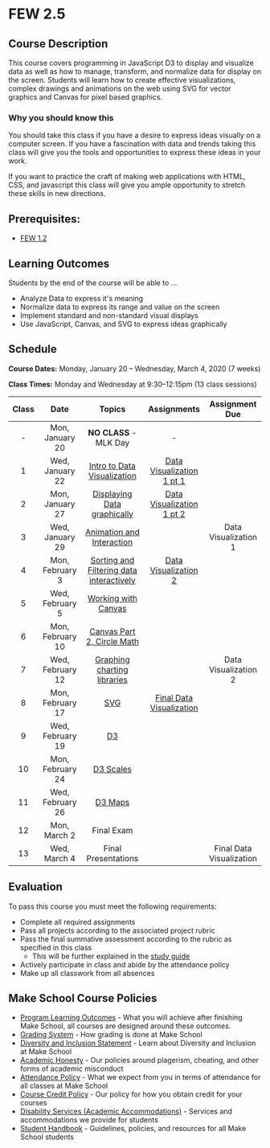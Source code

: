 # FEW 2.5

## Course Description

This course covers programming in JavaScript D3 to display and visualize data as well as how to manage, transform, and normalize data for display on the screen. Students will learn how to create effective visualizations, complex drawings and animations on the web using SVG for vector graphics and Canvas for pixel based graphics.

### Why you should know this

You should take this class if you have a desire to express ideas visually on a computer screen. If you have a fascination with data and trends taking this class will give you the tools and opportunities to express these ideas in your work.

If you want to practice the craft of making web applications with HTML, CSS, and javascript this class will give you ample opportunity to stretch these skills in new directions.

## Prerequisites:  

- [FEW 1.2](https://github.com/Make-School-Courses/FEW-1.2-JavaScript-Foundations)

## Learning Outcomes

Students by the end of the course will be able to ...

- Analyze Data to express it's meaning
- Normalize data to express its range and value on the screen
- Implement standard and non-standard visual displays
- Use JavaScript, Canvas, and SVG to express ideas graphically

## Schedule

**Course Dates:** Monday, January 20 – Wednesday, March 4, 2020 (7 weeks)

**Class Times:** Monday and Wednesday at 9:30–12:15pm (13 class sessions)

| Class | Date | Topics | Assignments | Assignment Due
|:-----:|:----:|:------:|:-----------:|:-----------:|
|  - |  Mon, January 20  | **NO CLASS** - MLK Day | - |
|  1 |  Wed, January 22  | [Intro to Data Visualization] | [Data Visualization 1 pt 1](Assignments/Data-Visualization-1.md) | |
|  2 |  Mon, January 27  | [Displaying Data graphically] | [Data Visualization 1 pt 2](Assignments/Data-Visualization-2.md) | |
|  3 |  Wed, January 29  | [Animation and Interaction] |  | Data Visualization 1
|  4 |  Mon, February 3  | [Sorting and Filtering data interactively] | [Data Visualization 2](Assignments/Data-Visualization-2.md) | |
|  5 |  Wed, February 5  | [Working with Canvas] |  | |
|  6 |  Mon, February 10 | [Canvas Part 2, Circle Math] |  | |
|  7 |  Wed, February 12 | [Graphing charting libraries] |  | Data Visualization 2 |
|  8 |  Mon, February 17 | [SVG] | [Final Data Visualization](Assignments/Data-Visualization-3.md) | | |
|  9 |  Wed, February 19 | [D3] |  |
| 10 |  Mon, February 24 | [D3 Scales]|  |
| 11 |  Wed, February 26 | [D3 Maps]|  |
| 12 |  Mon, March 2     | Final Exam|  |
| 13 |  Wed, March 4     | Final Presentations |  | Final Data Visualization |

[Intro to Data Visualization]: Lessons/Lesson-1.md
[Displaying Data graphically]: Lessons/Lesson-2.md
[Animation and Interaction]: Lessons/Lesson-3.md
[Sorting and Filtering data interactively]: Lessons/Lesson-4.md
[Working with Canvas]: Lessons/Lesson-5.md
[Canvas Part 2, Circle Math]: Lessons/Lesson-6.md
[Graphing charting libraries]: Lessons/Lesson-7.md
[SVG]: Lessons/Lesson-8.md
[D3]: Lessons/Lesson-9.md
[D3 Scales]: Lessons/Lesson-10.md
[D3 Maps]: Lessons/Lesson-11.md

## Evaluation

To pass this course you must meet the following requirements:

- Complete all required assignments
- Pass all projects according to the associated project rubric
- Pass the final summative assessment according to the rubric as specified in this class
    - This will be further explained in the [study guide](ADD_STUDY_GUIDE_LNK)
- Actively participate in class and abide by the attendance policy
- Make up all classwork from all absences

## Make School Course Policies

- [Program Learning Outcomes](https://make.sc/program-learning-outcomes) - What you will achieve after finishing Make School, all courses are designed around these outcomes.
- [Grading System](https://make.sc/grading-system) - How grading is done at Make School
- [Diversity and Inclusion Statement](https://make.sc/diversity-and-inclusion-statement) - Learn about Diversity and Inclusion at Make School
- [Academic Honesty](https://make.sc/academic-honesty-policy) - Our policies around plagerism, cheating, and other forms of academic misconduct
- [Attendance Policy](https://make.sc/attendance-policy) - What we expect from you in terms of attendance for all classes at Make School
- [Course Credit Policy](https://make.sc/course-credit-policy) - Our policy for how you obtain credit for your courses
- [Disability Services (Academic Accommodations)](https://make.sc/disability-services) - Services and accommodations we provide for students
- [Student Handbook](https://make.sc/student-handbook) - Guidelines, policies, and resources for all Make School students

